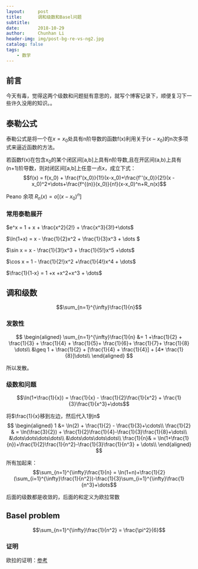 ```yaml
---
layout:     post
title:      调和级数和Basel问题
subtitle:
date:       2018-10-29
author:     Chunhan Li
header-img: img/post-bg-re-vs-ng2.jpg
catalog: false
tags:
    - 数学
---
```


## 前言

今天有毒，觉得这两个级数和问题挺有意思的，就写个博客记录下，顺便复习下一些许久没用的知识。。

## 泰勒公式

泰勒公式是将一个在$x=x_0$处具有n阶导数的函数f(x)利用关于($x-x_0$)的n次多项式来逼近函数的方法。

若函数f(x)在包含$x_0$的某个闭区间[a,b]上具有n阶导数,且在开区间(a,b)上具有(n+1)阶导数，则对闭区间[a,b]上任意一点x，成立下式：
$$f(x) = f(x_0) + \frac{f'(x_0)}{1!}(x-x_0)+\frac{f''(x_0)}{2!}(x - x_0)^2+\dots+\frac{f^{(n)}(x_0)}{n!}(x-x_0)^n+R_n(x)$$

Peano 余项 $R_n(x) = o[(x-x_0)^n]$

### 常用泰勒展开

$e^x = 1 + x + \frac{x^2}{2!} + \frac{x^3}{3!}+\dots$

$\ln(1+x) = x - \frac{1}{2}x^2 + \frac{1}{3}x^3 + \dots $

$\sin x = x - \frac{1}{3!}x^3 + \frac{1}{5!}x^5 +\dots$

$\cos x = 1 - \frac{1}{2!}x^2 +\frac{1}{4!}x^4 + \dots$

$\frac{1}{1-x} = 1 +x +x^2+x^3 + \dots$

## 调和级数

$$\sum_{n=1}^{\infty}\frac{1}{n}$$

### 发散性

$$
\begin{aligned}
\sum_{n=1}^{\infty}\frac{1}{n} &= 1 +\frac{1}{2} + \frac{1}{3} + \frac{1}{4} + \frac{1}{5}+ \frac{1}{6}+ \frac{1}{7}+ \frac{1}{8} \dots\\
&\geq 1 + \frac{1}{2} + [\frac{1}{4} + \frac{1}{4}] + [4* \frac{1}{8}]\dots\\
\end{aligned}
$$

所以发散。

### 级数和问题

$$\ln(1+\frac{1}{x}) = \frac{1}{x} - \frac{1}{2}\frac{1}{x^2} + \frac{1}{3}\frac{1}{x^3}+\dots$$

将$\frac{1}{x}移到左边，然后代入1到n$
$$
\begin{aligned}
1 &= \ln(2) + \frac{1}{2} - \frac{1}{3}+\cdots\\
\frac{1}{2} & = \ln(\frac{3}{2}) + \frac{1}{2}\frac{1}{4}-\frac{1}{3}\frac{1}{8}+\dots\\
&\dots\dots\dots\dots\\
&\dots\dots\dots\dots\\
\frac{1}{n}& = \ln(1+\frac{1}{n})+\frac{1}{2}\frac{1}{n^2}-\frac{1}{3}\frac{1}{n^3} + \dots\\
\end{aligned}
$$

所有加起来：
$$\sum_{n=1}^{\infty}\frac{1}{n} = \ln(1+n)+\frac{1}{2}(\sum_{i=1}^{\infty}\frac{1}{n^2})-\frac{1}{3}\sum_{i=1}^{\infty}\frac{1}{n^3}+\dots$$

后面的级数都是收敛的，后面的和定义为欧拉常数

## Basel problem

$$\sum_{n=1}^{\infty}\frac{1}{n^2} = \frac{\pi^2}{6}$$

### 证明

欧拉的证明：[参考](https://www.cnblogs.com/misaka01034/p/BaselProof.html)
